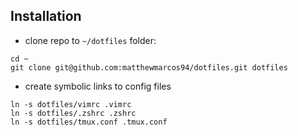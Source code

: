 ## Installation

* clone repo to `~/dotfiles` folder:

```
cd ~
git clone git@github.com:matthewmarcos94/dotfiles.git dotfiles
```

* create symbolic links to config files

```
ln -s dotfiles/vimrc .vimrc
ln -s dotfiles/.zshrc .zshrc
ln -s dotfiles/tmux.conf .tmux.conf
```
